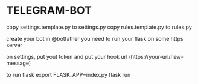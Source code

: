 # TELEGRAM-BOT

copy settings.template.py to settings.py
copy rules.template.py to rules.py

create your bot in @botfather
you need to run your flask on some https server

on settings, put yout token
and put your hook url (https://your-url/new-message)


to run flask
export FLASK_APP=index.py
flask run

